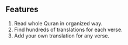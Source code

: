 <h2>Features</h2>

<ol>
<li>Read whole Quran in organized way.</li>
<li>Find hundreds of translations for each verse.</li>
<li>Add your own translation for any verse.</li>
</ol>

